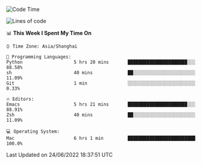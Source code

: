 <!--START_SECTION:waka-->
![Code Time](http://img.shields.io/badge/Code%20Time-0%20secs-blue)

![Lines of code](https://img.shields.io/badge/From%20Hello%20World%20I%27ve%20Written-22%20Thousand%20lines%20of%20code-blue)

📊 **This Week I Spent My Time On** 

```text
⌚︎ Time Zone: Asia/Shanghai

💬 Programming Languages: 
Python                   5 hrs 20 mins       ██████████████████████░░░   88.58% 
sh                       40 mins             ██░░░░░░░░░░░░░░░░░░░░░░░   11.09% 
Git                      1 min               ░░░░░░░░░░░░░░░░░░░░░░░░░   0.33%

🔥 Editors: 
Emacs                    5 hrs 21 mins       ██████████████████████░░░   88.91% 
Zsh                      40 mins             ██░░░░░░░░░░░░░░░░░░░░░░░   11.09%

💻 Operating System: 
Mac                      6 hrs 1 min         █████████████████████████   100.0%

```


 Last Updated on 24/06/2022 18:37:51 UTC
<!--END_SECTION:waka-->
